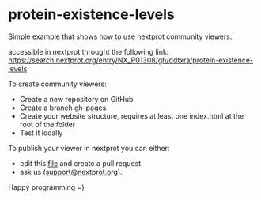 # protein-existence-levels

Simple example that shows how to use nextprot community viewers.

accessible in nextprot throught the following link: https://search.nextprot.org/entry/NX_P01308/gh/ddtxra/protein-existence-levels

To create community viewers:

* Create a new repository on GitHub
* Create a branch gh-pages
* Create your website structure, requires at least one index.html at the root of the folder
* Test it locally

To publish your viewer in nextprot you can either:
* edit this [file](https://github.com/calipho-sib/nextprot-docs/blob/develop/json-config/community-entry-viewers.json) and create a pull request
* ask us (support@nextprot.org).

Happy programming =)
